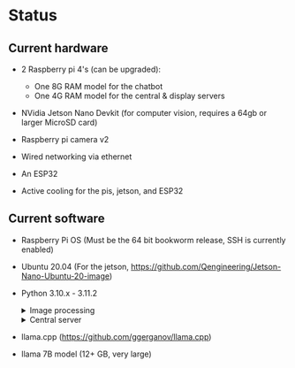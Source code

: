 # Status
## Current hardware
* 2 Raspberry pi 4's (can be upgraded):
  * One 8G RAM model for the chatbot
  * One 4G RAM model for the central & display servers

* NVidia Jetson Nano Devkit (for computer vision, requires a 64gb or larger MicroSD card)
  
* Raspberry pi camera v2
* Wired networking via ethernet
* An ESP32
* Active cooling for the pis, jetson, and ESP32

## Current software
* Raspberry Pi OS (Must be the 64 bit bookworm release, SSH is currently enabled)
* Ubuntu 20.04 (For the jetson, https://github.com/Qengineering/Jetson-Nano-Ubuntu-20-image)
* Python 3.10.x - 3.11.2
  <details>
   <summary>
    Image processing
   </summary>

   <ul>
    <li>mean (from statistics)</li>
    <li>numpy</li>
    <li>threading</li>
    <li>keyboard</li>
    <li>logging</li>
    <li>socket</li>
    <li>time</li>
    <li>cv2 (OpenCV)</li>
    <li>sys</li>
    <li>os</li>
   </ul>
  </details>

  <details>
   <summary>
    Central server
   </summary>

   <ul>
    <li>partial (from functools)</li>
    <li>multiprocessing</li>
    <li>keyboard</li>
    <li>logging</li>
    <li>signal</li>
    <li>socket</li>
    <li>time</li>
    <li>sys</li>
    <li>os</li>
   </ul>
  </details>

* llama.cpp (https://github.com/ggerganov/llama.cpp)
* llama 7B model (12+ GB, very large)
